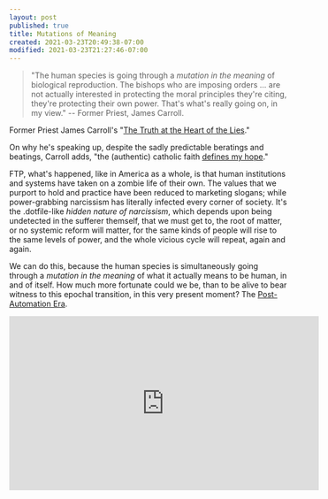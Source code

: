 ```yaml
---
layout: post
published: true
title: Mutations of Meaning
created: 2021-03-23T20:49:38-07:00
modified: 2021-03-23T21:27:46-07:00
---
```


> "The human species is going through a _mutation in the meaning_ of biological reproduction. The bishops who are imposing orders ... are not actually interested in protecting the moral principles they're citing, they're protecting their own power. That's what's really going on, in my view." -- Former Priest, James Carroll.

Former Priest James Carroll's "[The Truth at the Heart of the Lies](https://www.goodreads.com/book/show/54061762-the-truth-at-the-heart-of-the-lie)."

On why he's speaking up, despite the sadly predictable beratings and beatings, Carroll adds, "the (authentic) catholic faith [defines my hope](https://youtu.be/464bg-DkPC814m40s)."

FTP, what's happened, like in America as a whole, is that human institutions and systems have taken on a zombie life of their own. The values that we purport to hold and practice have been reduced to marketing slogans; while power-grabbing narcissism has literally infected every corner of society. It's the .dotfile-like _hidden nature of narcissism_, which depends upon being undetected in the sufferer themself, that we must get to, the root of matter, or no systemic reform will matter, for the same kinds of people will rise to the same levels of power, and the whole vicious cycle will repeat, again and again.

We can do this, because the human species is simultaneously going through a _mutation in the meaning_ of what it actually means to be human, in and of itself. How much more fortunate could we be, than to be alive to bear witness to this epochal transition, in this very present moment? The [Post-Automation Era](https://PostAutomationEra.com).

<div class="embed-container"><iframe loading="lazy" width="560" height="315" src="https://youtu.be/464bg-DkPC8" title="YouTube video player" frameborder="0" allow="accelerometer; autoplay; clipboard-write; encrypted-media; gyroscope; picture-in-picture" allowfullscreen></iframe></div>
